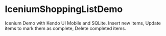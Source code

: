 IceniumShoppingListDemo
=======================

Icenium Demo with Kendo UI Mobile and SQLite.  Insert new items, Update items to mark them as complete, Delete completed items.
